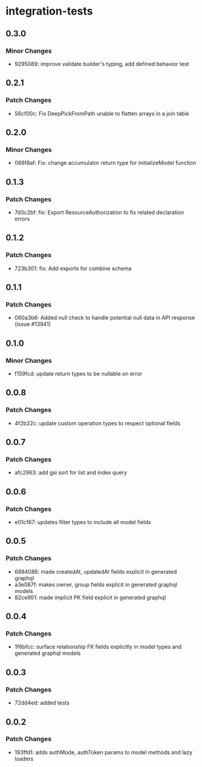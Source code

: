 # integration-tests

## 0.3.0

### Minor Changes

- 9295089: improve validate builder's typing, add defined behavior test

## 0.2.1

### Patch Changes

- 56cf00c: Fix DeepPickFromPath unable to flatten arrays in a join table

## 0.2.0

### Minor Changes

- 068f8af: Fix: change accumulator return type for initializeModel function

## 0.1.3

### Patch Changes

- 7d3c2bf: fix: Export ResourceAuthorization to fix related declaration errors

## 0.1.2

### Patch Changes

- 723b301: fix: Add exports for combine schema

## 0.1.1

### Patch Changes

- 060a3b6: Added null check to handle potential null data in API response (issue #13941)

## 0.1.0

### Minor Changes

- f159fcd: update return types to be nullable on error

## 0.0.8

### Patch Changes

- 4f2b22c: update custom operation types to respect optional fields

## 0.0.7

### Patch Changes

- afc2963: add gsi sort for list and index query

## 0.0.6

### Patch Changes

- e01c167: updates filter types to include all model fields

## 0.0.5

### Patch Changes

- 6884086: made createdAt, updatedAt fields explicit in generated graphql
- a3e087f: makes owner, group fields explicit in generated graphql models
- 82ce901: made implicit PK field explicit in generated graphql

## 0.0.4

### Patch Changes

- 1f6bfcc: surface relationship FK fields explicitly in model types and generated graphql models

## 0.0.3

### Patch Changes

- 72dd4ed: added tests

## 0.0.2

### Patch Changes

- 193ffd1: adds authMode, authToken params to model methods and lazy loaders
